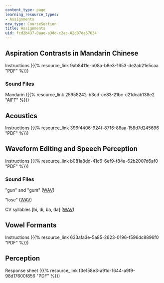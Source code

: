 ```yaml
---
content_type: page
learning_resource_types:
- Assignments
ocw_type: CourseSection
title: Assignments
uid: fcd2b437-0aae-a3dd-c2ac-02d87da57634
---
```


Aspiration Contrasts in Mandarin Chinese
----------------------------------------

Instructions ({{% resource_link 9ab8411e-b08a-b8e3-1653-de2ab21e5caa "PDF" %}})

### Sound Files

Mandarin ({{% resource_link 25958242-b3cd-ce83-21bc-c21dcab138e2 "AIFF" %}})

Acoustics
---------

Instructions ({{% resource_link 396f4406-924f-8716-88aa-158d7d245696 "PDF" %}})

Waveform Editing and Speech Perception
--------------------------------------

Instructions ({{% resource_link b081a8dd-41c6-6ef9-f84a-62b2007d6af0 "PDF" %}})

### Sound Files

"gun" and "gum" ([WAV](/ans7870/24/24.910/s07/assignments/gun.wav))

"lose" ([WAV](/ans7870/24/24.910/s07/assignments/lose.wav))

CV syllables \[bi, di, ba, da\] ([WAV](/ans7870/24/24.910/s07/assignments/stops.wav))

Vowel Formants
--------------

Instructions ({{% resource_link 633afa3e-5a85-2623-0196-f596dc8896f0 "PDF" %}})

Perception
----------

Response sheet ({{% resource_link f3e158e3-a91d-1644-a9f9-98d17600f856 "PDF" %}})